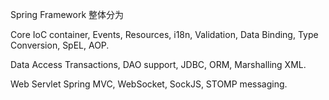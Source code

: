 Spring Framework 整体分为

Core IoC container, Events, Resources, i18n, Validation, Data Binding, Type Conversion, SpEL, AOP.


Data Access	 Transactions, DAO support, JDBC, ORM, Marshalling XML.

Web Servlet	 Spring MVC, WebSocket, SockJS, STOMP messaging.